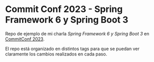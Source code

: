 # Commit Conf 2023 - Spring Framework 6 y Spring Boot 3

Repo de ejemplo de mi charla _Spring Framework 6 y Spring Boot 3_ en [CommitConf 2023](https://koliseo.com/events/commit-2023/agenda/0).

El repo está organizado en distintos tags para que se puedan ver claramente los cambios realizados en cada paso.

